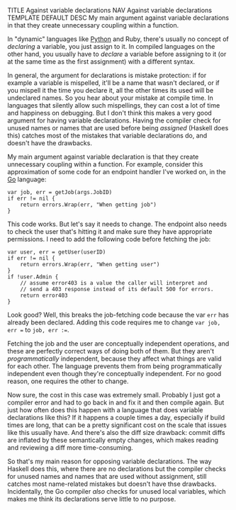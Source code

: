 TITLE Against variable declarations
NAV Against variable declarations
TEMPLATE DEFAULT
DESC My main argument against variable declarations in that they create unnecessary coupling within a function.

In "dynamic" languages like [Python](https://yujiri.xyz/software/python) and Ruby, there's usually no concept of *declaring* a variable, you just assign to it. In compiled languages on the other hand, you usually have to *declare* a variable before assigning to it (or at the same time as the first assignment) with a different syntax.

In general, the argument for declarations is mistake protection: if for example a variable is mispelled, it'll be a name that wasn't declared, or if you mispell it the time you declare it, all the other times its used will be undeclared names. So you hear about your mistake at compile time. In languages that silently allow such mispellings, they can cost a lot of time and happiness on debugging. But I don't think this makes a very good argument for having variable declarations. Having the compiler check for unused names or names that are used before being *assigned* (Haskell does this) catches most of the mistakes that variable declarations do, and doesn't have the drawbacks.

My main argument against variable declaration is that they create unnecessary coupling within a function. For example, consider this approximation of some code for an endpoint handler I've worked on, in the [Go](https://yujiri.xyz/software/go) language:
```
var job, err = getJob(args.JobID)
if err != nil {
	return errors.Wrap(err, "When getting job")
}
```
This code works. But let's say it needs to change. The endpoint also needs to check the user that's hitting it and make sure they have appropriate permissions. I need to add the following code before fetching the job:
```
var user, err = getUser(userID)
if err != nil {
	return errors.Wrap(err, "When getting user")
}
if !user.Admin {
	// assume error403 is a value the caller will interpret and
	// send a 403 response instead of its default 500 for errors.
	return error403
}
```
Look good? Well, this breaks the job-fetching code because the var `err` has already been declared. Adding this code requires me to change `var job, err =` to `job, err :=`.

Fetching the job and the user are conceptually independent operations, and these are perfectly correct ways of doing both of them. But they aren't *programmatically* independent, because they affect what things are valid for each other. The language prevents them from being programmatically independent even though they're conceptually independent. For no good reason, one requires the other to change.

Now sure, the cost in this case was extremely small. Probably I just got a compiler error and had to go back in and fix it and then compile again. But just how often does this happen with a language that does variable declarations like this? If it happens a couple times a day, especially if build times are long, that can be a pretty significant cost on the scale that issues like this usually have. And there's also the diff size drawback: commit diffs are inflated by these semantically empty changes, which makes reading and reviewing a diff more time-consuming.

So that's my main reason for opposing variable declarations. The way Haskell does this, where there are no declarations but the compiler checks for unused names and names that are used without assignment, still catches most name-related mistakes but doesn't have thse drawbacks. Incidentally, the Go compiler *also* checks for unused local variables, which makes me think its declarations serve little to no purpose.
